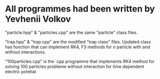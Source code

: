 # All programmes had been written by Yevhenii Volkov


"particle.hpp" & "particles.cpp" are the same "particle" class files.


"trap.hpp" & "trap.cpp" are the modified "trap class" files. Updated class has function that can implement RK4, F3 methods for $n$ particle with and without interactions.


"100particles.cpp" is the .cpp programme that implements RK4 method for solving 100 particles probleme without interaction for time dependent electric potetial

